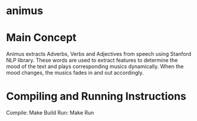 # animus

# Main Concept

Animus extracts Adverbs, Verbs and Adjectives from speech using Stanford NLP library.
These words are used to extract features to determine the mood of the text and plays corresponding musics dynamically.
When the mood changes, the musics fades in and out accordingly.

# Compiling and Running Instructions

Compile: Make Build
Run: Make Run
